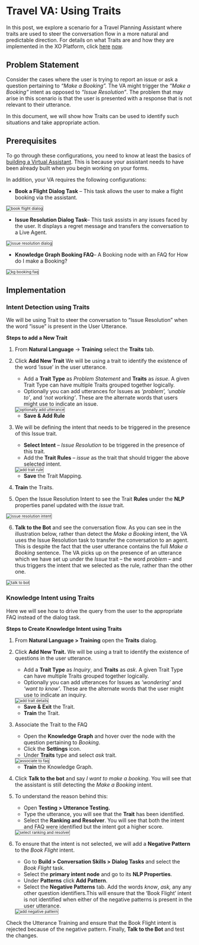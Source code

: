 # Travel VA: Using Traits

In this post, we explore a scenario for a Travel Planning Assistant where traits are used to steer the conversation flow in a more natural and predictable direction. For details on what Traits are and how they are implemented in the XO Platform, click [here](/docs/xo/automation/natural-language/training/traits/) <a href="https://docsinternal-kore.github.io/docs/xo/automation/natural-language/training/traits/" target="_blank">now</a>. 

## Problem Statement

Consider the cases where the user is trying to report an issue or ask a question pertaining to _“Make a Booking”._ The VA might trigger the _“Make a Booking”_ intent as opposed to _“Issue Resolution”_. The problem that may arise in this scenario is that the user is presented with a response that is not relevant to their utterance.

In this document, we will show how Traits can be used to identify such situations and take appropriate action.

## Prerequisites

To go through these configurations, you need to know at least the basics of <a href="https://docsinternal-kore.github.io/docs/xo/how-tos/build-a-travel-planning-assistant/create-a-travel-virtual-assistant/" target="_blank">building a Virtual Assistant</a>. This is because your assistant needs to have been already built when you begin working on your forms.

In addition, your VA requires the following configurations:

* **Book a Flight Dialog Task** – This task allows the user to make a flight booking via the assistant.
<img src="../images/bookflight-dialog.png" alt="book flight dialog" title="book flight dialog" style="border: 1px solid gray; zoom:75%;">  

* **Issue Resolution Dialog Task**– This task assists in any issues faced by the user. It displays a regret message and transfers the conversation to a Live Agent.
<img src="../images/issue-resolution-dialog.png" alt="issue resolution dialog" title="issue resolution dialog" style="border: 1px solid gray; zoom:75%;">  

* **Knowledge Graph Booking FAQ**– A Booking node with an FAQ for How do I make a Booking?
<img src="../images/kg-booking-faq.png" alt="kg booking faq" title="kg booking faq" style="border: 1px solid gray; zoom:75%;">  

## Implementation

### Intent Detection using Traits

We will be using Trait to steer the conversation to “Issue Resolution” when the word “issue” is present in the User Utterance.

**Steps to add a New Trait**

1. From **Natural Language** -> **Training** select the **Traits** tab.
2. Click **Add New Trait** We will be using a trait to identify the existence of the word ‘issue’ in the user utterance.
    * Add a **Trait Type** as _Problem Statement_ and **Traits** as _issue_. A given Trait Type can have multiple Traits grouped together logically.
    * Optionally you can add utterances for Issues as _‘problem’, ‘unable to’_, and _‘not working’_. These are the alternate words that users might use to indicate an issue.
    <img src="../images/optional-add-utterance.png" alt="optionally add utterance" title="optionally add utterance" style="border: 1px solid gray; zoom:75%;">  

    * **Save & Add Rule**
3. We will be defining the intent that needs to be triggered in the presence of this Issue trait.
    * **Select Intent** – _Issue Resolution_ to be triggered in the presence of this trait.
    * Add the **Trait Rules** – _issue_ as the trait that should trigger the above selected intent.
    <img src="../images/add-trait-rule.png" alt="add trait rule" title="add trait rule" style="border: 1px solid gray; zoom:75%;">  

    * **Save** the Trait Mapping.

4. **Train** the Traits.
5. Open the Issue Resolution Intent to see the Trait **Rules** under the **NLP** properties panel updated with the _issue_ trait.
<img src="../images/issue-resolution-intent.png" alt="issue resolution intent" title="issue resolution intent" style="border: 1px solid gray; zoom:75%;">  

6. **Talk to the Bot** and see the conversation flow. As you can see in the illustration below, rather than detect the _Make a Booking_ intent, the VA uses the Issue Resolution task to transfer the conversation to an agent. This is despite the fact that the user utterance contains the full _Make a Booking_ sentence. The VA picks up on the presence of an utterance which we have set up under the _Issue_ trait – the word _problem_ – and thus triggers the intent that we selected as the rule, rather than the other one.
<img src="../images/traits-talk-to-bot.png" alt="talk to bot" title="talk to bot" style="border: 1px solid gray; zoom:75%;">  

### Knowledge Intent using Traits

Here we will see how to drive the query from the user to the appropriate FAQ instead of the dialog task.

**Steps to Create Knowledge Intent using Traits**

1. From **Natural Language > Training** open the **Traits** dialog.
2. Click **Add New Trait.** We will be using a trait to identify the existence of questions in the user utterance.
    * Add a **Trait Type** as _Inquiry_, and **Traits** as _ask_. A given Trait Type can have multiple Traits grouped together logically.
    * Optionally you can add utterances for Issues as _‘wondering’_ and _‘want to know’_. These are the alternate words that the user might use to indicate an inquiry.
    <img src="../images/add-trait-details.png" alt="add trait details" title="add trait details" style="border: 1px solid gray; zoom:75%;">

    * **Save & Exit** the Trait.
    * **Train** the Trait.
3. Associate the Trait to the FAQ
    * Open the **Knowledge Graph** and hover over the node with the question pertaining to _Booking_.
    * Click the **Settings** icon.
    * Under **Traits** type and select _ask_ trait.
    <img src="../images/associate-to-faq.png" alt="associate to faq" title="associate to faq" style="border: 1px solid gray; zoom:75%;">  

    * **Train** the Knowledge Graph.
4. Click **Talk to the bot** and say _I want to make a booking_. You will see that the assistant is still detecting the _Make a Booking_ intent.
5. To understand the reason behind this:

    * Open **Testing > Utterance Testing.**
    * Type the utterance, you will see that the **Trait** has been identified.
    * Select the **Ranking and Resolver**. You will see that both the intent and FAQ were identified but the intent got a higher score.
    <img src="../images/select-ranking-and-resolver.png" alt="select ranking and resolver" title="select ranking and resolver" style="border: 1px solid gray; zoom:75%;">  

6. To ensure that the intent is not selected, we will add a **Negative Pattern** to the _Book Flight_ intent.
    * Go to **Build > Conversation Skills > Dialog Tasks** and select the _Book Flight_ task.
    * Select the **primary intent node** and go to its **NLP Properties**. 
    * Under **Patterns** click **Add Pattern**.
    * Select the **Negative Patterns** tab. Add the words _know_, _ask,_ any any other question identifiers.This will ensure that the ‘Book Flight’ intent is not identified when either of the negative patterns is present in the user utterance.
    <img src="../images/add-negative-pattern.png" alt="add negative pattern" title="add negative pattern" style="border: 1px solid gray; zoom:75%;">   

Check the Utterance Training and ensure that the Book Flight intent is rejected because of the negative pattern. Finally, **Talk to the Bot** and test the changes.
